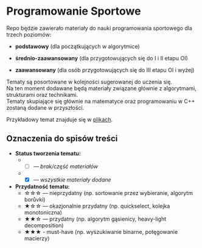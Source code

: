 # Programowanie Sportowe

Repo będzie zawierało materiały do nauki programowania sportowego dla trzech poziomów:
    
- **podstawowy** (dla początkujących w algorytmice)
    
- **średnio-zaawansowany** (dla przygotowujących się do I i II etapu OI)
    
- **zaawansowany** (dla osób przygotowujących się do III etapu OI i wyżej)

Tematy są posortowane w kolejności sugerowanej do uczenia się.</br>
Na ten moment dodawane będą materiały związane głównie z algorytmami, strukturami oraz technikami.</br>
Tematy skupiające się głównie na matematyce oraz programowaniu w C++ zostaną dodane w przyszłości.

Przykładowy temat znajduje się w [plikach](https://github.com/Matian37/programowanie-sportowe/tree/main/Przykladowy%20Temat).

## Oznaczenia do spisów treści
- **Status tworzenia tematu:**
  - - [ ] — *brak/część materiałów*
  - - [X] — *wszystkie materiały dodane*
- **Przydatność tematu:**
  - ☆☆☆ — nieprzydatny (np. sortowanie przez wybieranie, algorytm borůvki)
  - ★☆☆ — okazjonalnie przydatny (np. quickselect, kolejka monotoniczna)
  - ★★☆ — przydatny (np. algorytm gąsienicy, heavy-light decomposition)
  - ★★★ - must-have (np. wyszukiwanie binarne, potęgowanie macierzy)
